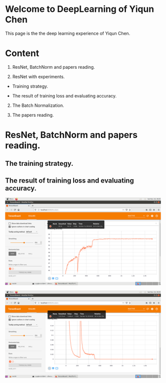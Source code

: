 # Welcome to DeepLearning of Yiqun Chen

This page is the the deep learning experience of Yiqun Chen.

# Content

1. ResNet, BatchNorm and papers reading.

  1. ResNet with experiments.
  
  - Training strategy.
  
  - The result of training loss and evaluating accuracy.
  
  2. The Batch Normalization.

  3. The papers reading.


# ResNet, BatchNorm and papers reading.

## The training strategy.


## The result of training loss and evaluating accuracy.

![loss](https://raw.githubusercontent.com/YiqunChen1999/DeepLearning/master/res50_v211/res50_v211_acc.png)

![loss](https://raw.githubusercontent.com/YiqunChen1999/DeepLearning/master/res50_v211/res50_v211_loss.png)

